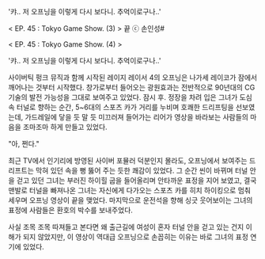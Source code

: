 '캬.. 저 오프닝을 이렇게 다시 보다니. 추억이로구나..'

< EP. 45 : Tokyo Game Show. (3) > 끝
ⓒ 손인성#

< EP. 45 : Tokyo Game Show. (4) >

'캬.. 저 오프닝을 이렇게 다시 보다니. 추억이로구나..' 

사이버틱 펑크 뮤직과 함께 시작된 레이지 레이서 4의 오프닝은 나가세 레이코가 잠에서 깨어나는 것부터 시작했다. 
창가로부터 들어오는 광원효과는 전반적으로 90년대의 CG 기술의 발전 가능성을 그대로 보여주고 있었다. 
잠시 후. 정장을 차려 입은 그녀가 도심 속 터널로 향하는 순간, 5~6대의 스포츠 카가 거리를 누비며 호쾌한 드리프팅을 선보였는데, 가드레일에 닿을 듯 말 듯 미끄러져 들어가는 리어가 영상을 바라보는 사람들의 마음을 조마조마 하게 만들고 있었다. 

"아, 쩐다." 

최근 TV에서 인기리에 방영된 사이버 포뮬러 덕분인지 몰라도, 오프닝에서 보여주는 드리프트는 막혀 있던 속을 뻥 뚫어 주는 듯한 쾌감이 있었다. 
그 순간 씬이 바뀌며 터널 안을 걷고 있던 그녀는 부러진 하이힐 굽을 들어올리며 안타까운 표정을 지어 보였고, 결국 맨발로 터널을 빠져나온 그녀는 자신에게 다가오는 스포츠 카를 히치 하이킹으로 멈춰 세우며 오프닝 영상이 끝을 맺었다. 
마지막으로 운전석을 향해 싱긋 웃어보이는 그녀의 표정에 사람들은 환호의 박수를 보내주었다. 

사실 조목 조목 따져들고 본다면 왜 출근길에 여성이 혼자 터널 안을 걷고 있는 건지 이해가 되지 않았지만, 이 영상이 역대급 오프닝으로 손꼽히는 이유는 바로 그녀의 표정 연기에 있었다. 